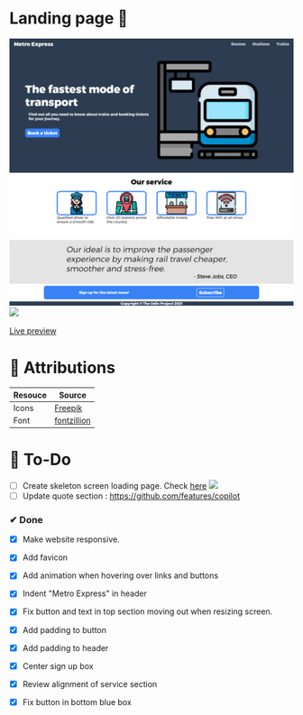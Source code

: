 # Landing page 🚂
![](img/final.png)
![](responsive-landing-page.gif)

[Live preview](https://creme332.github.io/my-odin-projects/landing-page/)

# 📌 Attributions
Resouce | Source
---|---
Icons |[Freepik](https://www.flaticon.com/authors/freepik)
Font | [fontzillion](https://www.fontzillion.com/fonts/cannot-into-space-fonts/trueno?utm_source=fontsquirrel.com&utm_medium=matcherator_link&utm_campaign=trueno)
# 🔨 To-Do
- [ ] Create skeleton screen loading page. Check [here](https://github.com/nullilac/skeleton-screen-css)
![](https://repository-images.githubusercontent.com/288806640/d48c8c80-ea9c-11ea-88af-3e79933b0e1e)
- [ ] Update quote section : https://github.com/features/copilot

### ✔ Done
- [x] Make website responsive.
- [x] Add favicon
- [x] Add animation when hovering over links and buttons
- [x] Indent "Metro Express" in header
- [x] Fix button and text in top section moving out when resizing screen. 
- [x] Add padding to button
- [x] Add padding to header
- [x] Center sign up box
- [x] Review alignment of service section 
- [x] Fix button in bottom blue box


